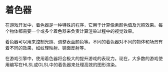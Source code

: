 # 着色器

在游戏开发中，着色器是一种特殊的程序，它用于计算像素颜色值及光照效果。每个物体都需要一个或多个着色器来负责计算渲染过程中的视觉效果。

着色器可以用来控制光照、调整表面颜色等。不同的着色器对不同的物体和场景有着不同的效果，如纹理映射、镜面反射等。

在游戏引擎中，使用着色器将会极大的提升游戏的表现力。现在，大多数的游戏使用编写在HLSL或GLSL中的着色器来处理高效的图形渲染。